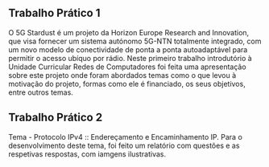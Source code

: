 ## Trabalho Prático 1

O 5G Stardust é um projeto da Horizon Europe Research and Innovation, que visa fornecer um sistema autónomo 5G-NTN totalmente integrado, com um novo modelo de conectividade de ponta a ponta autoadaptável para permitir o acesso ubíquo por rádio.
Neste primeiro trabalho introdutório à Unidade Curricular Redes de Computadores foi feita uma apresentação sobre este projeto onde foram abordados temas como o que levou à motivação do projeto, formas como ele é financiado, os seus objetivos, entre outros temas. 

## Trabalho Prático 2

Tema - Protocolo IPv4 :: Endereçamento e Encaminhamento IP.
Para o desenvolvimento deste tema, foi feito um relatório com questões e as respetivas respostas, com iamgens ilustrativas. 
